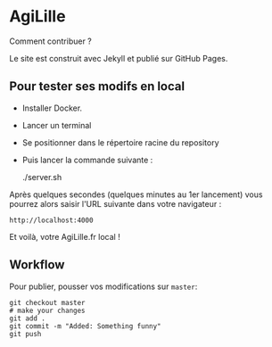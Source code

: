 # AgiLille

Comment contribuer ?

Le site est construit avec Jekyll et publié sur GitHub Pages.

## Pour tester ses modifs en local

- Installer Docker.
- Lancer un terminal
- Se positionner dans le répertoire racine du repository 
- Puis lancer la commande suivante :


    ./server.sh

Après quelques secondes (quelques minutes au 1er lancement) vous pourrez alors saisir l'URL suivante dans votre navigateur :

    http://localhost:4000

Et voilà, votre AgiLille.fr local !

## Workflow

Pour publier, pousser vos modifications sur `master`:

    git checkout master
    # make your changes
    git add .
    git commit -m "Added: Something funny"
    git push
